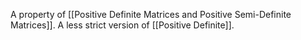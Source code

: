 A property of [[Positive Definite Matrices and Positive Semi-Definite Matrices]].
A less strict version of [[Positive Definite]].